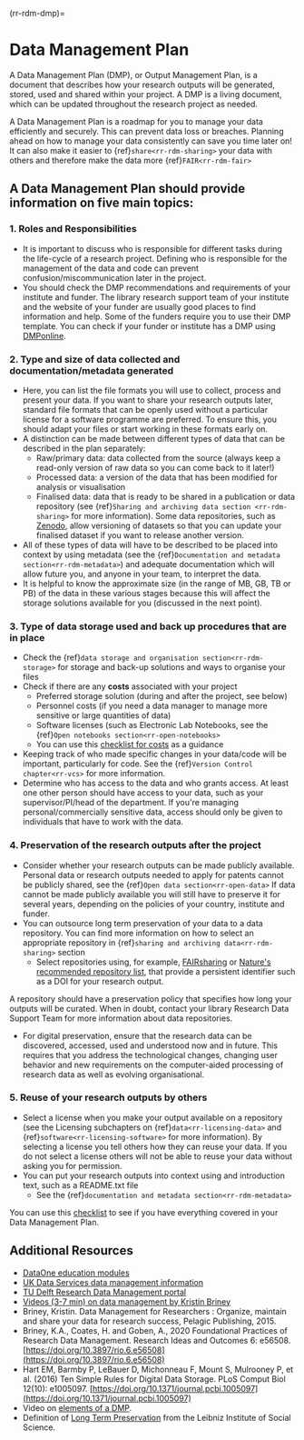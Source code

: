 (rr-rdm-dmp)=
# Data Management Plan

A Data Management Plan (DMP), or Output Management Plan, is a document that describes how your research outputs will be generated, stored, used and shared within your project. 
A DMP is a living document, which can be updated throughout the research project as needed. 

A Data Management Plan is a roadmap for you to manage your data efficiently and securely. 
This can prevent data loss or breaches. 
Planning ahead on how to manage your data consistently can save you time later on! It can also make it easier to {ref}`share<rr-rdm-sharing>` your data with others and therefore make the data more {ref}`FAIR<rr-rdm-fair>`

## A Data Management Plan should provide information on five main topics:

### 1. Roles and Responsibilities
* It is important to discuss who is responsible for different tasks during the life-cycle of a research project. 
Defining who is responsible for the management of the data and code can prevent confusion/miscommunication later in the project.
* You should check the DMP recommendations and requirements of your institute and funder. 
The library research support team of your institute and the website of your funder are usually good places to find information and help. 
Some of the funders require you to use their DMP template. 
You can check if your funder or institute has a DMP using [DMPonline](https://dmponline.dcc.ac.uk/).

### 2. Type and size of data collected and documentation/metadata generated
* Here, you can list the file formats you will use to collect, process and present your data. 
If you want to share your research outputs later, standard file formats that can be openly used without a particular license for a software programme are preferred.
To ensure this, you should adapt your files or start working in these formats early on. 
* A distinction can be made between different types of data that can be described in the plan separately: 
    * Raw/primary data: data collected from the source (always keep a read-only version of raw data so you can come back to it later!)
    * Processed data: a version of the data that has been modified for analysis or visualisation
    * Finalised data: data that is ready to be shared in a publication or data repository (see {ref}`Sharing and archiving data section <rr-rdm-sharing>` for more information). 
Some data repositories, such as [Zenodo](https://zenodo.org/), allow versioning of datasets so that you can update your finalised dataset if you want to release another version.
* All of these types of data will have to be described to be placed into context by using metadata (see the {ref}`Documentation and metadata section<rr-rdm-metadata>`) and adequate documentation which will allow future you, and anyone in your team, to interpret the data. 
* It is helpful to know the approximate size (in the range of MB, GB, TB or PB) of the data in these various stages because this will affect the storage solutions available for you (discussed in the next point). 

### 3. Type of data storage used and back up procedures that are in place
* Check the {ref}`data storage and organisation section<rr-rdm-storage>` for storage and back-up solutions and ways to organise your files 
* Check if there are any **costs** associated with your project
    * Preferred storage solution (during and after the project, see below)
    * Personnel costs (if you need a data manager to manage more sensitive or large quantities of data)
    * Software licenses (such as Electronic Lab Notebooks, see the {ref}`Open notebooks section<rr-open-notebooks>`
    * You can use this [checklist for costs](https://www.ukdataservice.ac.uk/media/622368/costingtool.pdf) as a guidance
* Keeping track of who made specific changes in your data/code will be important, particularly for code.
See the {ref}`Version Control chapter<rr-vcs>` for more information.
* Determine who has access to the data and who grants access. 
At least one other person should have access to your data, such as your supervisor/PI/head of the department. 
If you're managing personal/commercially sensitive data, access should only be given to individuals that have to work with the data. 

### 4. Preservation of the research outputs after the project
* Consider whether your research outputs can be made publicly available. 
Personal data or research outputs needed to apply for patents cannot be publicly shared, see the {ref}`Open data section<rr-open-data>`
If data cannot be made publicly available you will still have to preserve it for several years, depending on the policies of your country, institute and funder.
* You can outsource long term preservation of your data to a data repository. 
You can find more information on how to select an appropriate repository in {ref}`sharing and archiving data<rr-rdm-sharing>` section
    * Select repositories using, for example, [FAIRsharing](https://fairsharing.org/) or [Nature's recommended repository list](https://www.springernature.com/gp/authors/research-data-policy/repositories/12327124), that provide a persistent identifier such as a DOI for your research output. 

A repository should have a preservation policy that specifies how long your outputs will be curated. 
When in doubt, contact your library Research Data Support Team for more information about data repositories.

* For digital preservation, ensure that the research data can be discovered, accessed, used and understood now and in future. 
This requires that you address the technological changes, changing user behavior and new requirements on the computer-aided processing of research data as well as evolving organisational.

### 5. Reuse of your research outputs by others
* Select a license when you make your output available on a repository (see the Licensing subchapters on {ref}`data<rr-licensing-data>` and {ref}`software<rr-licensing-software>` for more information). 
By selecting a license you tell others how they can reuse your data. 
If you do not select a license others will not be able to reuse your data without asking you for permission. 
* You can put your research outputs into context using and introduction text, such as a README.txt file
    * See the {ref}`documentation and metadata section<rr-rdm-metadata>`

You can use this [checklist](https://ukdataservice.ac.uk/learning-hub/research-data-management/plan-to-share/checklist/) to see if you have everything covered in your Data Management Plan. 

## Additional Resources

- [DataOne education modules](https://www.dataone.org/education-modules)
- [UK Data Services data management information](https://ukdataservice.ac.uk/learning-hub/research-data-management/)
- [TU Delft Research Data Management portal](https://www.tudelft.nl/en/library/research-data-management)
- [Videos (3-7 min) on data management by Kristin Briney](https://www.youtube.com/watch?v=K5_ocBG5xek&list=PLEor4jq8YPgK_sgEiAcpHZLw-62mufXus)
- Briney, Kristin. Data Management for Researchers : Organize, maintain and share your data for research success, Pelagic
Publishing, 2015.
- Briney, K.A., Coates, H. and Goben, A., 2020 Foundational Practices of Research Data Management. Research Ideas and Outcomes 6: e56508. [https://doi.org/10.3897/rio.6.e56508](https://doi.org/10.3897/rio.6.e56508)
- Hart EM, Barmby P, LeBauer D, Michonneau F, Mount S, Mulrooney P, et al. (2016) Ten Simple Rules for Digital Data Storage. PLoS Comput Biol 12(10): e1005097. [https://doi.org/10.1371/journal.pcbi.1005097](https://doi.org/10.1371/journal.pcbi.1005097)
- Video on [elements of a DMP](https://commons.esipfed.org/node/1442).
- Definition of [Long Term Preservation](https://www.gesis.org/en/research/research-data-management/long-time-preservation) from the Leibniz Institute of Social Science.
